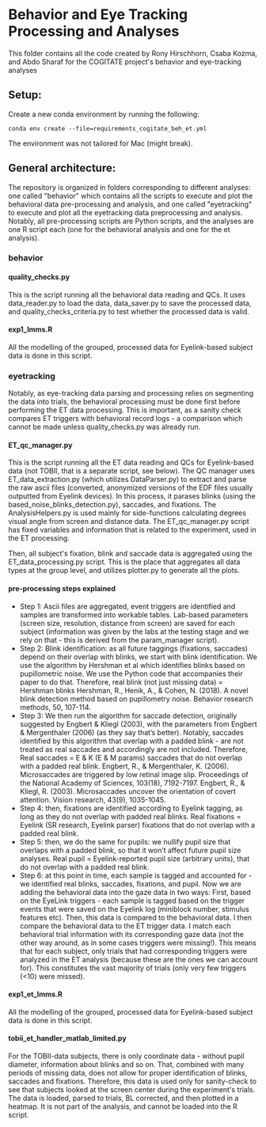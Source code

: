 # Behavior and Eye Tracking Processing and Analyses
This folder contains all the code created by Rony Hirschhorn, Csaba Kozma, and Abdo Sharaf for the COGITATE project's behavior and eye-tracking analyses

## Setup:
Create a new conda environment by running the following:
```
conda env create --file=requirements_cogitate_beh_et.yml
```
The environment was not tailored for Mac (might break).

## General architecture:
The repository is organized in folders corresponding to different analyses: one called "behavior" which contains all the scripts to execute and plot the behavioral data pre-processing and analysis, and one called "eyetracking" to execute and plot all the eyetracking data preprocessing and analysis.
Notably, all pre-processing scripts are Python scripts, and the analyses are one R script each (one for the behavioral analysis and one for the et analysis).

### behavior

#### quality_checks.py
This is the script running all the behavioral data reading and QCs. It uses data_reader.py to load the data, data_saver.py to save the processed data, and quality_checks_criteria.py to test whether the processed data is valid.

#### exp1_lmms.R
All the modelling of the grouped, processed data for Eyelink-based subject data is done in this script. 

### eyetracking

Notably, as eye-tracking data parsing and processing relies on segmenting the data into trials, the behavioral processing must be done first before performing the ET data processing. This is important, as a sanity check compares ET triggers with behavioral record logs - a comparison which cannot be made unless quality_checks.py was already run.

#### ET_qc_manager.py
This is the script running all the ET data reading and QCs for Eyelink-based data (not TOBII, that is a separate script, see below). 
The QC manager uses ET_data_extraction.py (which utilizes DataParser.py) to extract and parse the raw ascii files (converted, anonymized versions of the EDF files usually outputted from Eyelink devices).
In this process, it parases blinks (using the based_noise_blinks_detection.py), saccades, and fixations. The AnalysisHelpers.py is used mainly for side-functions calculating degrees visual angle from screen and distance data.
The ET_qc_manager.py script has fixed variables and information that is related to the experiment, used in the ET processing.

Then, all subject's fixation, blink and saccade data is aggregated using the ET_data_processing.py script. This is the place that aggregates all data types at the group level, and utilizes plotter.py to generate all the plots.

#### pre-processing steps explained
- Step 1: Ascii files are aggregated, event triggers are identified and samples are transformed into workable tables. Lab-based parameters (screen size, resolution, distance from screen) are saved for each subject (information was given by the labs at the testing stage and we rely on that - this is derived from the param_manager script). 
- Step 2: Blink identification: as all future taggings (fixations, saccades) depend on their overlap with blinks, we start with blink identification. We use the algorithm by Hershman et al which identifies blinks based on pupillometric noise. We use the Python code that accompanies their paper to do that. Therefore, real blink (not just missing data) = Hershman blinks
Hershman, R., Henik, A., & Cohen, N. (2018). A novel blink detection method based on pupillometry noise. Behavior research methods, 50, 107-114.
- Step 3: We then run the algorithm for saccade detection, originally suggested by Engbert & Kliegl (2003), with the parameters from Engbert & Mergenthaler (2006) (as they say that’s better). Notably, saccades identified by this algorithm that overlap with a padded blink - are not treated as real saccades and accordingly are not included. Therefore, Real saccades = E & K (E & M params) saccades that do not overlap with a padded real blink. 
Engbert, R., & Mergenthaler, K. (2006). Microsaccades are triggered by low retinal image slip. Proceedings of the National Academy of Sciences, 103(18), 7192-7197.
Engbert, R., & Kliegl, R. (2003). Microsaccades uncover the orientation of covert attention. Vision research, 43(9), 1035-1045.
- Step 4: then, fixations are identified according to Eyelink tagging, as long as they do not overlap with padded real blinks.
Real fixations = Eyelink (SR research, Eyelink parser) fixations that do not overlap with a padded real blink. 
- Step 5: then, we do the same for pupils: we nullify pupil size that overlaps with a padded blink, so that it won’t affect future pupil size analyses. 
Real pupil = Eyelink-reported pupil size (arbitrary units), that do not overlap with a padded real blink.
- Step 6: at this point in time, each sample is tagged and accounted for - we identified real blinks, saccades, fixations, and pupil. Now we are adding the behavioral data into the gaze data in two ways: First, based on the EyeLink triggers - each sample is tagged based on the trigger events that were saved on the Eyelink log (miniblock number, stimulus features etc).
Then, this data is compared to the behavioral data. I then compare the behavioral data to the ET trigger data. I match each behavioral trial information with its corresponding gaze data (not the other way around, as in some cases triggers were missing!). This means that for each subject, only trials that had corresponding triggers were analyzed in the ET analysis (because these are the ones we can account for). This constitutes the vast majority of trials (only very few triggers (<10) were missed). 


#### exp1_et_lmms.R
All the modelling of the grouped, processed data for Eyelink-based subject data is done in this script. 

#### tobii_et_handler_matlab_limited.py
For the TOBII-data subjects, there is only coordinate data - without pupil diameter, information about blinks and so on. That, combined with many periods of missing data, does not allow for proper identification of blinks, saccades and fixations. 
Therefore, this data is used only for sanity-check to see that subjects looked at the screen center during the experiment's trials. The data is loaded, parsed to trials, BL corrected, and then plotted in a heatmap. 
It is not part of the analysis, and cannot be loaded into the R script. 

